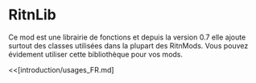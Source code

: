 # RitnLib

Ce mod est une librairie de fonctions et depuis la version 0.7 elle ajoute surtout des classes utilisées dans la plupart des RitnMods.
Vous pouvez évidement utiliser cette bibliothèque pour vos mods.

<<[introduction/usages_FR.md]
